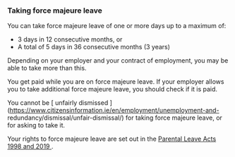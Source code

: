 ###  Taking force majeure leave

You can take force majeure leave of one or more days up to a maximum of:

  * 3 days in 12 consecutive months, or 
  * A total of 5 days in 36 consecutive months (3 years) 

Depending on your employer and your contract of employment, you may be able to
take more than this.

You get paid while you are on force majeure leave. If your employer allows you
to take additional force majeure leave, you should check if it is paid.

You cannot be [ unfairly dismissed
](https://www.citizensinformation.ie/en/employment/unemployment-and-
redundancy/dismissal/unfair-dismissal/) for taking force majeure leave, or for
asking to take it.

Your rights to force majeure leave are set out in the [ Parental Leave Acts
1998 and 2019
](https://revisedacts.lawreform.ie/eli/1998/act/30/revised/en/html) .
